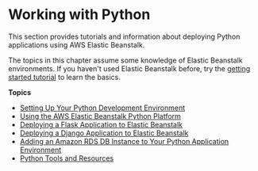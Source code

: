 # Working with Python<a name="create-deploy-python-apps"></a>

This section provides tutorials and information about deploying Python applications using AWS Elastic Beanstalk\.

The topics in this chapter assume some knowledge of Elastic Beanstalk environments\. If you haven't used Elastic Beanstalk before, try the [getting started tutorial](GettingStarted.md) to learn the basics\.

**Topics**
+ [Setting Up Your Python Development Environment](python-development-environment.md)
+ [Using the AWS Elastic Beanstalk Python Platform](create-deploy-python-container.md)
+ [Deploying a Flask Application to Elastic Beanstalk](create-deploy-python-flask.md)
+ [Deploying a Django Application to Elastic Beanstalk](create-deploy-python-django.md)
+ [Adding an Amazon RDS DB Instance to Your Python Application Environment](create-deploy-python-rds.md)
+ [Python Tools and Resources](create-deploy-python-tools-resources.md)